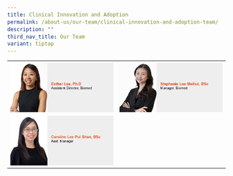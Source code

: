 ```yaml
---
title: Clinical Innovation and Adoption
permalink: /about-us/our-team/clinical-innovation-and-adoption-team/
description: ""
third_nav_title: Our Team
variant: tiptap
---
```

<table style="minWidth: 50px">
<colgroup>
<col>
<col>
</colgroup>
<tbody>
<tr>
<th rowspan="1" colspan="1">
<div class="isomer-image-wrapper">
<img style="width: 100%" height="auto" width="100%" alt="Esther Lee" src="/images/About/Our Team/Innovation and Enterprise/EstherLee.jpg">
</div>
</th>
<th rowspan="1" colspan="1"><a class="isomer-image-wrapper" href="/our-team/clinical-innovation-adoption/stephanie-lee"><img style="width: 100%" height="auto" width="100%" alt="Stephanie Lee" src="/images/About/Our Team/Clinical Innovation &amp; Adoption/StephanieLee.jpg"></a>
</th>
</tr>
<tr>
<td rowspan="1" colspan="1"><a class="isomer-image-wrapper" href="/our-team/clinical-innovation-adoption/caroline-lee"><img style="width: 100%" height="auto" width="100%" alt="Caroline Lee" src="/images/About/Our Team/Clinical Innovation &amp; Adoption/CarolineLee.jpg"></a>
</td>
<td rowspan="1" colspan="1">
<p></p>
</td>
</tr>
</tbody>
</table>
<p></p>